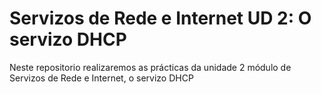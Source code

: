 # Servizos de Rede e Internet UD 2: O servizo DHCP
Neste repositorio realizaremos as prácticas da unidade 2 módulo de Servizos de Rede e Internet, o servizo DHCP